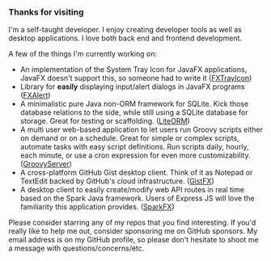 ### Thanks for visiting

I'm a self-taught developer.
I enjoy creating developer tools as well as desktop applications.
I love both back end and frontend development.

A few of the things I'm currently working on:

- An implementation of the System Tray Icon for JavaFX applications, JavaFX doesn't support this, so someone had to write it ([FXTrayIcon](https://github.com/dustinkredmond/FXTrayIcon#readme))
- Library for **easily** displaying input/alert dialogs in JavaFX programs ([FXAlert](https://github.com/dustinkredmond/FXAlert))
- A minimalistic pure Java non-ORM framework for SQLite. Kick those database relations to the side, while still using a SQLite database for storage. Great for testing or scaffolding. ([LiteORM](https://github.com/dustinkredmond/LiteORM#readme))
- A multi user web-based application to let users run Groovy scripts either on demand or on a schedule. Great for simple or complex scripts, automate tasks with easy script definitions. Run scripts daily, hourly, each minute, or use a cron expression for even more customizability. ([GroovyServer](https://github.com/dustinkredmond/GroovyServer#readme))
- A cross-platform GitHub Gist desktop client. Think of it as Notepad or TextEdit backed by GitHub's cloud infrastructure. ([GistFX](https://github.com/dustinkredmond/GistFX#readme))
- A desktop client to easily create/modify web API routes in real time based on the Spark Java framework. Users of Express JS will love the familiarity this application provides. ([SparkFX](https://github.com/dustinkredmond/sparkfx#readme))

Please consider starring any of my repos that you find interesting. If you'd really like to help me out,
consider sponsoring me on GitHub sponsors. My email address is on my GitHub profile, so please don't hesitate to shoot me a message with questions/concerns/etc.
